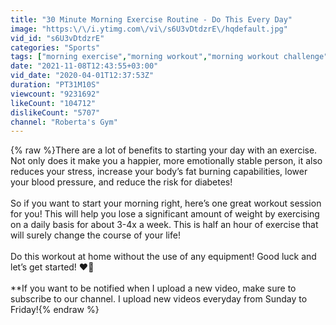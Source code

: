 ```yaml
---
title: "30 Minute Morning Exercise Routine - Do This Every Day"
image: "https:\/\/i.ytimg.com\/vi\/s6U3vDtdzrE\/hqdefault.jpg"
vid_id: "s6U3vDtdzrE"
categories: "Sports"
tags: ["morning exercise","morning workout","morning workout challenge"]
date: "2021-11-08T12:43:55+03:00"
vid_date: "2020-04-01T12:37:53Z"
duration: "PT31M10S"
viewcount: "9231692"
likeCount: "104712"
dislikeCount: "5707"
channel: "Roberta's Gym"
---
```

{% raw %}There are a lot of benefits to starting your day with an exercise. Not only does it make you a happier, more emotionally stable person, it also reduces your stress, increase your body’s fat burning capabilities, lower your blood pressure, and reduce the risk for diabetes!<br /><br />So if you want to start your morning right, here’s one great workout session for you! This will help you lose a significant amount of weight by exercising on a daily basis for about 3-4x a week. This is half an hour of exercise that will surely change the course of your life!<br /><br />Do this workout at home without the use of any equipment! Good luck and let’s get started! ❤️💪﻿<br /><br />**If you want to be notified when I upload a new video, make sure to subscribe to our channel. I upload new videos everyday from Sunday to Friday!{% endraw %}
